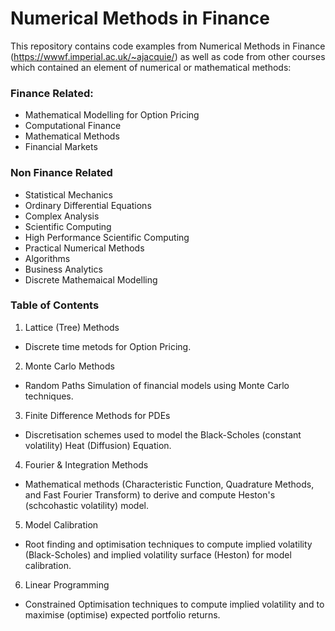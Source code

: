 # Numerical Methods in Finance
This repository contains code examples from Numerical Methods in Finance (https://wwwf.imperial.ac.uk/~ajacquie/) as well as code from other courses which contained an element of numerical or mathematical methods:
### Finance Related:
* Mathematical Modelling for Option Pricing
* Computational Finance
* Mathematical Methods
* Financial Markets

### Non Finance Related
* Statistical Mechanics
* Ordinary Differential Equations
* Complex Analysis
* Scientific Computing
* High Performance Scientific Computing 
* Practical Numerical Methods
* Algorithms
* Business Analytics
* Discrete Mathemaical Modelling

### Table of Contents
1. Lattice (Tree) Methods
*    Discrete time metods for Option Pricing.
2. Monte Carlo Methods
*    Random Paths Simulation of financial models using Monte Carlo techniques.
3. Finite Difference Methods for PDEs
*    Discretisation schemes used to model the Black-Scholes (constant volatility) Heat (Diffusion) Equation.
4. Fourier & Integration Methods
*    Mathematical methods (Characteristic Function, Quadrature Methods, and Fast Fourier Transform) to derive and compute Heston's (schcohastic volatility) model.
5. Model Calibration
*    Root finding and optimisation techniques to compute implied volatility (Black-Scholes) and implied volatility surface (Heston) for model calibration.
6. Linear Programming
*    Constrained Optimisation techniques to compute implied volatility and to maximise (optimise) expected portfolio returns.


